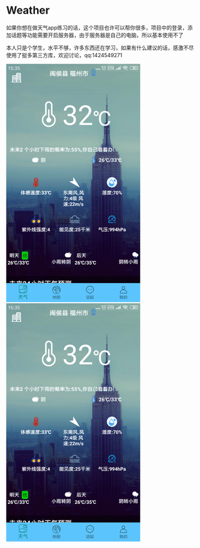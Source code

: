 # Weather
如果你想在做天气app练习的话，这个项目也许可以帮你很多，项目中的登录，添加话题等功能需要开启服务器，由于服务器是自己的电脑，所以基本使用不了

本人只是个学生，水平不够，许多东西还在学习，如果有什么建议的话，感激不尽
使用了挺多第三方库，欢迎讨论，qq:1424549271

<img src="https://github.com/lyx19970504/Weather/blob/master/images/Screenshot_2019-06-19-15-35-39-466_com.fafu.polut.png" width="360" height="640"/>

<img src="https://github.com/lyx19970504/Weather/blob/master/images/Screenshot_2019-06-19-15-35-39-466_com.fafu.polut.png" width="360" height="640"/>



